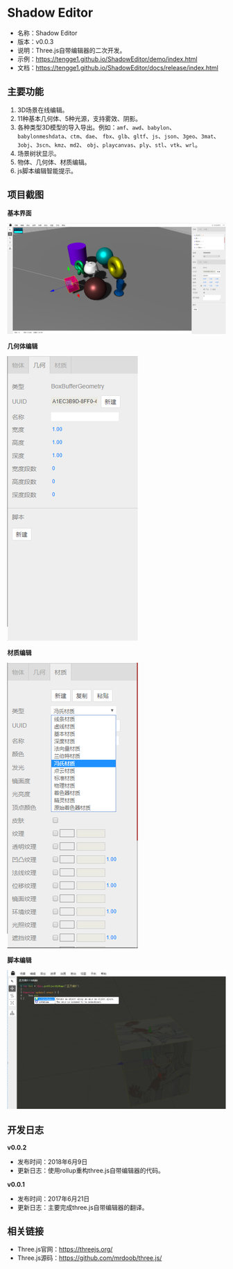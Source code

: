 # Shadow Editor

* 名称：Shadow Editor
* 版本：v0.0.3
* 说明：Three.js自带编辑器的二次开发。
* 示例：https://tengge1.github.io/ShadowEditor/demo/index.html
* 文档：https://tengge1.github.io/ShadowEditor/docs/release/index.html

## 主要功能

1. 3D场景在线编辑。
2. 11种基本几何体、5种光源，支持雾效、阴影。
2. 各种类型3D模型的导入导出。例如：`amf`、`awd`、`babylon`、`babylonmeshdata`、`ctm`、`dae`、
`fbx`、`glb`、`gltf`、`js`、`json`、`3geo`、`3mat`、`3obj`、`3scn`、`kmz`、`md2`、
`obj`、`playcanvas`、`ply`、`stl`、`vtk`、`wrl`。
3. 场景树状显示。
3. 物体、几何体、材质编辑。
4. js脚本编辑智能提示。

## 项目截图

**基本界面**

![image](images/mesh20180729.png)

**几何体编辑**

![image](images/geometry20180729.png)

**材质编辑**

![image](images/material20180729.png)

**脚本编辑**

![image](images/script20180729.png)

## 开发日志

**v0.0.2**

* 发布时间：2018年6月9日
* 更新日志：使用rollup重构three.js自带编辑器的代码。

**v0.0.1**

* 发布时间：2017年6月21日  
* 更新日志：主要完成three.js自带编辑器的翻译。


## 相关链接

* Three.js官网：https://threejs.org/
* Three.js源码：https://github.com/mrdoob/three.js/
